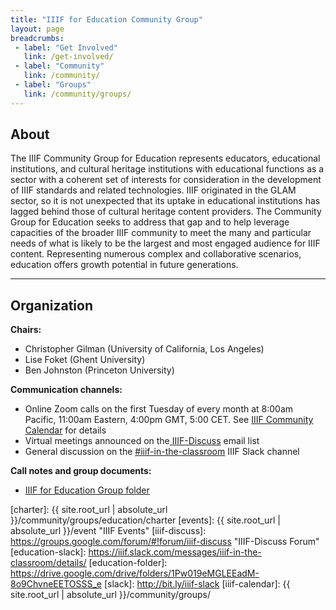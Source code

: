 ```yaml
---
title: "IIIF for Education Community Group"
layout: page
breadcrumbs:
 - label: "Get Involved"
   link: /get-involved/
 - label: "Community"
   link: /community/
 - label: "Groups"
   link: /community/groups/
---
```


## About

The IIIF Community Group for Education represents educators, educational institutions, and cultural heritage institutions with educational functions as a sector with a coherent set of interests for consideration in the development of IIIF standards and related technologies. IIIF originated in the GLAM sector, so it is not unexpected that its uptake in educational institutions has lagged behind those of cultural heritage content providers. The Community Group for Education seeks to address that gap and to help leverage capacities of the broader IIIF community to meet the many and particular needs of what is likely to be the largest and most engaged audience for IIIF content. Representing numerous complex and collaborative scenarios, education offers growth potential in future generations. 

---

## Organization

**Chairs:**

  * Christopher Gilman (University of California, Los Angeles)
  * Lise Foket (Ghent University)
  * Ben Johnston (Princeton University)

**Communication channels:**

* Online Zoom calls on the first Tuesday of every month at 8:00am Pacific, 11:00am Eastern, 4:00pm GMT, 5:00 CET. See [IIIF Community Calendar](https://iiif.io/community/groups/) for details
* Virtual meetings announced on the[ IIIF-Discuss](https://groups.google.com/forum/#!forum/iiif-discuss) email list
* General discussion on the [#iiif-in-the-classroom](http://bit.ly/iiif-slack) IIIF Slack channel


**Call notes and group documents:**

  * [IIIF for Education Group folder](https://drive.google.com/drive/folders/1wrAIIi9EZmfZ2FumKY4q2r8tuCMMlBZ_)



[charter]: {{ site.root_url | absolute_url }}/community/groups/education/charter
[events]: {{ site.root_url | absolute_url }}/event "IIIF Events"
[iiif-discuss]: https://groups.google.com/forum/#!forum/iiif-discuss "IIIF-Discuss Forum"
[education-slack]: https://iiif.slack.com/messages/iiif-in-the-classroom/details/
[education-folder]: https://drive.google.com/drive/folders/1Pw019eMGLEEadM-8o9ChvneEETOSSS_e
[slack]: http://bit.ly/iiif-slack
[iiif-calendar]: {{ site.root_url | absolute_url }}/community/groups/
